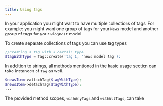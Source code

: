 ```yaml
---
title: Using tags
---
```


In your application you might want to have multiple collections of tags. For example: you might want one group of tags for your `News` model and another group of tags for your `BlogPost` model. 

To create separate collections of tags you can use tag types.

```php
//creating a tag with a certain type
$tagWithType = Tag::create('tag 1, 'news model tag'):
```

In addition to strings, all methods mentioned in the basic usage section can take instances of `Tag` as well.

```php
$newsItem->attachTag($tagWithType);
$newsItem->detachTag($tagWithType);
...
```

The provided method scopes, `withAnyTags` and `withAllTags`, can take